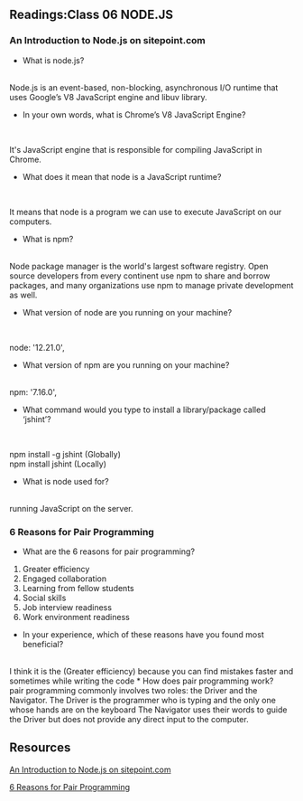 ## Readings:Class 06 NODE.JS
### An Introduction to Node.js on sitepoint.com
 * What is node.js?
<br>
Node.js is an event-based, non-blocking, asynchronous I/O runtime that uses Google’s V8 JavaScript engine and libuv library.

 * In your own words, what is Chrome’s V8 JavaScript Engine?
<br>

It's JavaScript engine that is responsible for compiling JavaScript in Chrome.
 * What does it mean that node is a JavaScript runtime?
<br>

It means that node is a program we can use to execute JavaScript on our computers.

 * What is npm?
<br>
Node package manager is the world's largest software registry. Open source developers from every continent use npm to share and borrow packages, and many organizations use npm to manage private development as well.

 * What version of node are you running on your machine?
<br>
  
  node: '12.21.0',

* What version of npm are you running on your machine?
<br>
npm: '7.16.0',

 * What command would you type to install a library/package called ‘jshint’?
<br>

npm install -g jshint (Globally)
<br>
npm install jshint (Locally)

 * What is node used for?
 <br>
running JavaScript on the server.
<br>

### 6 Reasons for Pair Programming

* What are the 6 reasons for pair programming?
1. Greater efficiency
2. Engaged collaboration
3. Learning from fellow students
4. Social skills
5. Job interview readiness
6. Work environment readiness

* In your experience, which of these reasons have you found most beneficial?
<br>
I think it is the (Greater efficiency) because you can find mistakes faster and sometimes while writing the code
* How does pair programming work?
<br>
pair programming commonly involves two roles: the Driver and the Navigator.
The Driver is the programmer who is typing and the only one whose hands are on the keyboard
The Navigator uses their words to guide the Driver but does not provide any direct input to the computer.

## Resources
[An Introduction to Node.js on sitepoint.com ](https://www.sitepoint.com/an-introduction-to-node-js/)

[6 Reasons for Pair Programming](https://www.codefellows.org/blog/6-reasons-for-pair-programming/)
